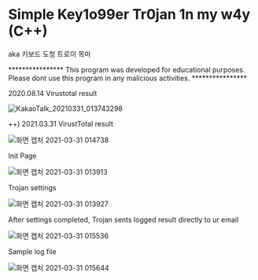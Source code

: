 # Simple Key1o99er Tr0jan 1n my w4y (C++)
aka 키보드 도청 트로이 목마

**************** This program was developed for educational purposes. Please dont use this program in any malicious activities. **************** 


2020.08.14 Virustotal result

![KakaoTalk_20210331_013743298](https://user-images.githubusercontent.com/52993882/113025408-e2d19100-91c2-11eb-912a-26b0a8021409.jpg)

++) 2021.03.31 VirustTotal result

![화면 캡처 2021-03-31 014738](https://user-images.githubusercontent.com/52993882/113025809-52e01700-91c3-11eb-8208-f2b91088ce0b.png)




Init Page

![화면 캡처 2021-03-31 013913](https://user-images.githubusercontent.com/52993882/113025219-a867f400-91c2-11eb-95b0-9eddccfb62e8.png)




Trojan settings

![화면 캡처 2021-03-31 013927](https://user-images.githubusercontent.com/52993882/113026303-e1ed2f00-91c3-11eb-9604-7f9b7a801f21.png)




After settings completed, Trojan sents logged result directly to ur email

![화면 캡처 2021-03-31 015536](https://user-images.githubusercontent.com/52993882/113026775-6049d100-91c4-11eb-8332-2a963e199375.png)




Sample log file

![화면 캡처 2021-03-31 015644](https://user-images.githubusercontent.com/52993882/113026829-7192dd80-91c4-11eb-8865-6fa24b4d99bc.png)



